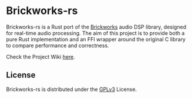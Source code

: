 # Brickworks-rs 

Brickworks-rs is a Rust port of the [Brickworks](https://www.orastron.com/algorithms#collections-bundles) audio DSP library, designed for real-time audio processing. The aim of this project is to provide both a pure Rust implementation and an FFI wrapper around the original C library to compare performance and correctness. 

Check the Project Wiki [here](https://github.com/FedericoMenegoz/brickworks-rs/wiki).

## License
Brickworks-rs is distributed under the [GPLv3](https://www.gnu.org/licenses/gpl-3.0.html) License.
